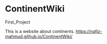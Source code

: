 # ContinentWiki

First_Project

This is a website about continents.
https://nafiz-mahmud.github.io/ContinentWiki/
